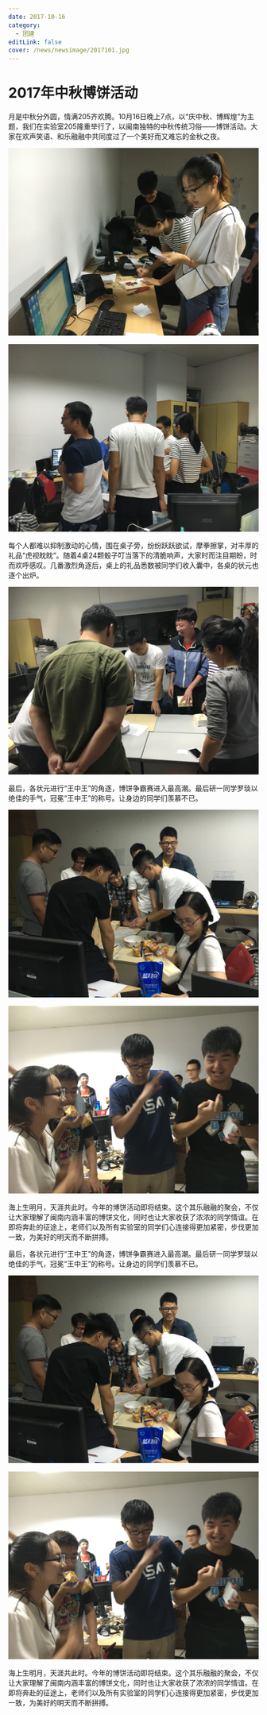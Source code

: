 ```yaml
---
date: 2017-10-16
category:
  - 团建
editLink: false
cover: /news/newsimage/2017101.jpg
---
```



# 2017年中秋博饼活动

月是中秋分外圆，情满205齐欢腾。10月16日晚上7点，以“庆中秋、博辉煌”为主题，我们在实验室205隆重举行了，以闽南独特的中秋传统习俗——博饼活动。大家在欢声笑语、和乐融融中共同度过了一个美好而又难忘的金秋之夜。


<!-- more -->


![](/news/newsimage/2017101.jpg)



![](/news/newsimage/2017106.jpg)



每个人都难以抑制激动的心情，围在桌子旁，纷纷跃跃欲试，摩拳擦掌，对丰厚的礼品“虎视眈眈”。随着4桌24颗骰子叮当落下的清脆响声，大家时而注目期盼，时而欢呼感叹。几番激烈角逐后，桌上的礼品悉数被同学们收入囊中，各桌的状元也逐个出炉。



![](/news/newsimage/2017102.jpg)

最后，各状元进行“王中王”的角逐，博饼争霸赛进入最高潮。最后研一同学罗琰以绝佳的手气，冠冕“王中王”的称号。让身边的同学们羡慕不已。

![](/news/newsimage/2017103.jpg)

![](/news/newsimage/2017104.jpg)

海上生明月，天涯共此时。今年的博饼活动即将结束。这个其乐融融的聚会，不仅让大家理解了闽南内涵丰富的博饼文化，同时也让大家收获了浓浓的同学情谊。在即将奔赴的征途上，老师们以及所有实验室的同学们心连接得更加紧密，步伐更加一致，为美好的明天而不断拼搏。



最后，各状元进行“王中王”的角逐，博饼争霸赛进入最高潮。最后研一同学罗琰以绝佳的手气，冠冕“王中王”的称号。让身边的同学们羡慕不已。



![](/news/newsimage/2017103.jpg)



![](/news/newsimage/2017104.jpg)



海上生明月，天涯共此时。今年的博饼活动即将结束。这个其乐融融的聚会，不仅让大家理解了闽南内涵丰富的博饼文化，同时也让大家收获了浓浓的同学情谊。在即将奔赴的征途上，老师们以及所有实验室的同学们心连接得更加紧密，步伐更加一致，为美好的明天而不断拼搏。

